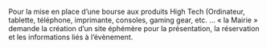 Pour la mise en place d’une bourse aux produits High Tech (Ordinateur, tablette, téléphone, imprimante, consoles, gaming gear, etc. … « la Mairie » demande la création d’un site éphémère pour la présentation, la réservation et les informations liés à l’évènement.
